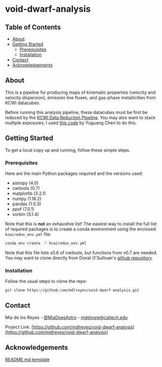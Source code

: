 # void-dwarf-analysis

<!-- TABLE OF CONTENTS -->
## Table of Contents

* [About](#about)
* [Getting Started](#getting-started)
  * [Prerequisites](#prerequisites)
  * [Installation](#installation)
* [Contact](#contact)
* [Acknowledgements](#acknowledgements)



<!-- ABOUT THE PROJECT -->
## About

This is a pipeline for producing maps of kinematic properties (velocity and velocity dispersion), emission line fluxes, and gas-phase metallicities from KCWI datacubes.

Before running this analysis pipeline, these datacubes must be first be reduced by the [KCWI Data Reduction Pipeline](https://github.com/Keck-DataReductionPipelines/KcwiDRP). You may also want to stack multiple exposures; I used [this code](https://github.com/yuguangchen1/kcwi) by Yuguang Chen to do this. 


<!-- GETTING STARTED -->
## Getting Started

To get a local copy up and running, follow these simple steps.

### Prerequisites

Here are the main Python packages required and the versions used:
* astropy (4.0)
* cwitools (0.7)
* matplotlib (3.2.1)
* numpy (1.18.2)
* pandas (1.0.3)
* ppxf (7.0.1)
* vorbin (3.1.4)

Note that this is **not** an exhaustive list! The easiest way to install the full list of required packages is to create a conda environment using the enclosed `kcwiredux_env.yml` file:
```sh
conda env create -f kcwiredux_env.yml
```
Note that this file lists v0.6 of cwitools, but functions from v0.7 are needed. You may want to clone directly from Donal O'Sullivan's [github repository](https://github.com/dbosul/cwitools).

### Installation

Follow the usual steps to clone the repo:
```sh
git clone https://github.com/mdlreyes/void-dwarf-analysis.git
```


<!-- USAGE EXAMPLES 
## Usage

Use this space to show useful examples of how a project can be used. Additional screenshots, code examples and demos work well in this space. You may also link to more resources.

_For more examples, please refer to the [Documentation](https://example.com)_
-->

<!-- CONTRIBUTING 
## Contributing

Contributions are what make the open source community such an amazing place to be learn, inspire, and create. Any contributions you make are **greatly appreciated**.

1. Fork the Project
2. Create your Feature Branch (`git checkout -b feature/AmazingFeature`)
3. Commit your Changes (`git commit -m 'Add some AmazingFeature'`)
4. Push to the Branch (`git push origin feature/AmazingFeature`)
5. Open a Pull Request
-->


<!-- CONTACT -->
## Contact

Mia de los Reyes - [@MiaDoesAstro](https://twitter.com/MiaDoesAstro) - mdelosre@caltech.edu

Project Link: [https://github.com/mdlreyes/void-dwarf-analysis](https://github.com/mdlreyes/void-dwarf-analysis)



<!-- ACKNOWLEDGEMENTS -->
## Acknowledgements

[README.md template](https://github.com/othneildrew/Best-README-Template)
